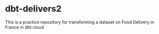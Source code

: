 # dbt-delivers2
 
 This is a practice repository for transforming a dataset on Food Delivery in France in dbt cloud
